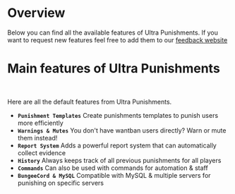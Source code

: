 # Overview
Below you can find all the available features of Ultra Punishments. If you want to request new features feel free to add them to our [feedback website](https://feedback.techscode.com/t/ultra-punishments)
<br>

# Main features of Ultra Punishments
<br>

Here are all the default features from Ultra Punishments.
<br>

* **`Punishment Templates`**
  Create punishments templates to punish users more efficiently
* **`Warnings & Mutes`**
  You don't have wantban users directly? Warn or mute them instead!
* **`Report System`**
  Adds a powerful report system that can automatically collect evidence
* **`History`**
  Always keeps track of all previous punishments for all players
* **`Commands`**
  Can also be used with commands for automation & staff
* **`BungeeCord & MySQL`**
  Compatible with MySQL & multiple servers for punishing on specific servers
    